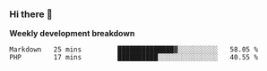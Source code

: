 ### Hi there 👋


**Weekly development breakdown**

<!--START_SECTION:waka-->
```text
Markdown   25 mins         ██████████████▓░░░░░░░░░░   58.05 % 
PHP        17 mins         ██████████░░░░░░░░░░░░░░░   40.55 % 
```
<!--END_SECTION:waka-->
